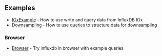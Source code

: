 ## Examples

- [IOxExample](https://github.com/InfluxCommunity/influxdb3-js/blob/HEAD/examples/basic/README.md) - How to use write and query data from InfluxDB IOx
- [Downsampling](https://github.com/InfluxCommunity/influxdb3-js/blob/HEAD/downsampling/basic/README.md) - How to use queries to structure data for downsampling

### Browser

- [Browser](https://github.com/InfluxCommunity/influxdb3-js/blob/HEAD/examples/browser/README.md) - Try influxdb in browser with example queries
